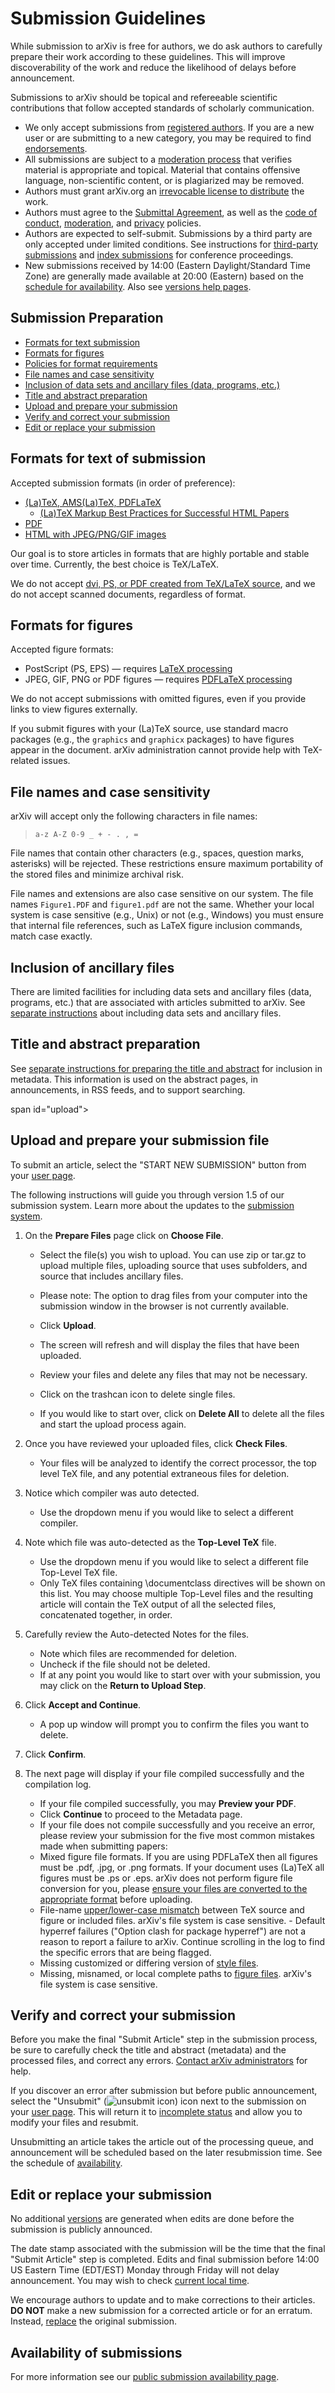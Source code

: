 # Submission Guidelines

<span id="guidelines"></span>

While submission to arXiv is free for authors, we do ask authors to carefully prepare their work according to these guidelines. This will improve discoverability of the work and reduce the likelihood of delays before announcement.

Submissions to arXiv should be topical and refereeable scientific contributions that follow accepted standards of scholarly communication.

-   We only accept submissions from [registered authors](../registerhelp.md). If you are a new user or are submitting to a new category, you may be required to find [endorsements](../endorsement.md).
-   All submissions are subject to a [moderation process](../moderation/index.md) that verifies material is appropriate and topical. Material that contains offensive language, non-scientific content, or is plagiarized may be removed.  
-   Authors must grant arXiv.org an [irrevocable license to distribute](../license/index.md) the work.
-   Authors must agree to the [Submittal Agreement](../policies/submission_agreement.md), as well as the [code of conduct](/help/policies/code_of_conduct.html), [moderation](/help/moderation/index.html), and [privacy](/help/policies/privacy_policy.html) policies.
-   Authors are expected to self-submit. Submissions by a third party are only accepted under limited conditions. See instructions for [third-party submissions](../third_party_submission.md) and [index submissions](../submit_index.md) for conference proceedings.
-   New submissions received by 14:00 (Eastern Daylight/Standard Time Zone) are generally made available at 20:00 (Eastern) based on the [schedule for availability](../availability.md). Also see [versions help pages](../versions.md).

## Submission Preparation

-   [Formats for text submission](#formats-for-text-of-submission)
-   [Formats for figures](#figures)
-   [Policies for format requirements](../policies/format_requirements.md)
-   [File names and case sensitivity](#files)
-   [Inclusion of data sets and ancillary files (data, programs, etc.)](#datasets)
-   [Title and abstract preparation](#prep)
-   [Upload and prepare your submission](#upload)
-   [Verify and correct your submission](#correct)
-   [Edit or replace your submission](#replace)

<span id="text"></span>

## Formats for text of submission

Accepted submission formats
(in order of preference):

-   [(La)TeX, AMS(La)TeX, PDFLaTeX](../submit_tex.md)
    - [(La)TeX Markup Best Practices for Successful HTML Papers](../submit_latex_best_practices.md)
-   [PDF](../submit_pdf.md)
-   [HTML with JPEG/PNG/GIF images](../submit_index.md)

Our goal is to store articles in formats that are highly portable and
stable over time. Currently, the best choice is TeX/LaTeX.

We do not accept [dvi, PS, or PDF created
from TeX/LaTeX source](../faq/whytex.md), and we
do not accept scanned documents, regardless of format.


<span id="figures"></span>

## Formats for figures

Accepted figure formats:

-   PostScript (PS, EPS) &mdash; requires [LaTeX processing](../submit_tex.md#latex)
-   JPEG, GIF, PNG or PDF figures &mdash; requires [PDFLaTeX processing](../submit_tex.md#pdflatex)

We do not accept submissions with omitted figures, even if you provide links to view figures externally.

If you submit figures with your (La)TeX source, use standard macro
packages (e.g., the `graphics` and `graphicx` packages) to have
figures appear in the document. arXiv administration
cannot provide help with TeX-related issues.

<span id="files"></span>

## File names and case sensitivity

arXiv will accept only the following characters in file names:

> `a-z A-Z 0-9 _ + - . , = `

File names that contain other characters (e.g., spaces, question marks,
asterisks) will be rejected. These restrictions ensure maximum portability of the stored
files and minimize archival risk.

File names and extensions are also case sensitive on our system. The
file names `Figure1.PDF` and `figure1.pdf` are not the same. Whether
your local system is case sensitive (e.g., Unix) or not (e.g., Windows)
you must ensure that internal file references, such as LaTeX figure
inclusion commands, match case exactly.

<span id="datasets"></span>

## Inclusion of ancillary files

There are limited facilities for including data sets and ancillary files
(data, programs, etc.) that are associated with articles submitted to
arXiv. See [separate instructions](../ancillary_files.md) about including data sets
and ancillary files.

<span id="prep"></span>

## Title and abstract preparation

See [separate instructions for preparing the title and abstract](../prep.md) for inclusion in metadata. This information is used on the
abstract pages, in announcements, in RSS feeds, and to support
searching.

span id="upload"></span>
## Upload and prepare your submission file

To submit an article, select the "START NEW SUBMISSION" button from your [user page](https://arxiv.org/user).

The following instructions will guide you through version 1.5 of our submission system. Learn more about the updates to the [submission system](https://info.arxiv.org/help/submit_legacy_differences.html#submission-10-and-15-comparison).

1. On the **Prepare Files** page click on **Choose File**.
    - Select the file(s) you wish to upload. You can use zip or tar.gz to upload multiple files, uploading source that uses subfolders, and source that includes ancillary files. 
     - Please note: The option to drag files from your computer into the submission window in the browser is not currently available.

    - Click **Upload**.
    - The screen will refresh and will display the files that have been uploaded. 
    - Review your files and delete any files that may not be necessary.
    - Click on the trashcan icon to delete single files.
    - If you would like to start over, click on **Delete All** to delete all the files and start the upload process again.

2. Once you have reviewed your uploaded files, click **Check Files**.
    - Your files will be analyzed  to identify the correct processor, the top level TeX file, and any potential extraneous files for deletion.

3. Notice which compiler was auto detected. 
    - Use the dropdown menu if you would like to select a different compiler.

4. Note which file was auto-detected as the **Top-Level TeX** file.
    - Use the dropdown menu if you would like to select a different file Top-Level TeX file.
    - Only TeX files containing \documentclass directives will be shown on this list. You may choose multiple Top-Level files and the resulting article will contain the TeX output of all the selected files, concatenated together, in order. 

5. Carefully review the Auto-detected Notes for the files.
    - Note which files are recommended for deletion.
     - Uncheck if the file should not be deleted.
     - If at any point you would like to start over with your submission, you may click on the **Return to Upload Step**.

6. Click **Accept and Continue**.
    - A pop up window will prompt you to confirm the files you want to delete.

7. Click **Confirm**.

8. The next page will display if your file compiled successfully and the compilation log. 
    - If your file compiled successfully, you may **Preview your PDF**.
    - Click **Continue** to proceed to the Metadata page. 
    - If your file does not compile successfully and you receive an error, please review your submission for the five most common mistakes made when submitting papers: 
    - Mixed figure file formats. If you are using PDFLaTeX then all figures must be .pdf, .jpg, or .png formats. If your document uses (La)TeX all figures must be .ps or .eps. arXiv does not perform figure file conversion for you, please [ensure your files are converted to the appropriate format](../faq/mistakes.md#mixed) before uploading.
     - File-name [upper/lower-case mismatch](../faq/mistakes.md#case_filenames) between TeX source and figure or included files. arXiv's file system is case sensitive.       - Default hyperref failures ("Option clash for package hyperref") are not a reason to report a failure to arXiv. Continue scrolling in the log to find the specific errors that are being flagged.
     - Missing customized or differing version of [style files](../faq/mistakes.md#missing_macro).
     - Missing, misnamed, or local complete paths to [figure files](../faq/mistakes.md#abs_filenames). arXiv's file system is case sensitive.

<span id="correct"></span>


## Verify and correct your submission

Before you make the final "Submit Article" step in the submission
process, be sure to carefully check the title and abstract (metadata)
and the processed files, and correct any errors. [Contact arXiv
administrators](../contact.md) for help.

If you discover an error after submission but before public announcement,
select the "Unsubmit" (![unsubmit icon](../../assets/unsubmit.png)) icon
next to the submission on your [user page](http://arxiv.org/user). This will
return it to [incomplete status](../submit_status.md#incomplete) and allow you to
modify your files and resubmit.

Unsubmitting an article takes the article out of the processing queue, and announcement will be scheduled based on the later resubmission time. See the schedule of [availability](../availability.md).

<span id="replace"></span>

## Edit or replace your submission

No additional [versions](../versions.md) are generated when edits are done before the submission is publicly announced.

The date stamp associated with the submission will
be the time that the final "Submit Article" step is completed. Edits and
final submission before 14:00 US Eastern Time (EDT/EST) Monday through
Friday will not delay announcement. You may wish to check [current local
time](http://arXiv.org/localtime).

We encourage authors to update and to make corrections to their
articles. **DO NOT** make a new submission for a corrected article or
for an erratum. Instead, [replace](../replace.md) the original submission.

<span id="availability"></span>

## Availability of submissions

For more information see our [public submission availability page](../availability.md).
